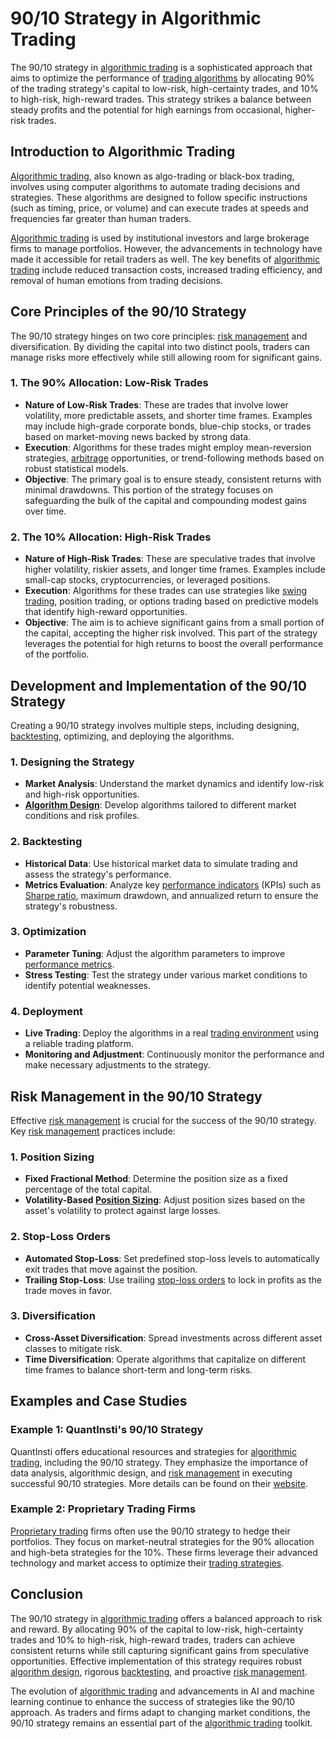 # 90/10 Strategy in Algorithmic Trading

The 90/10 strategy in [algorithmic trading](../a/algorithmic_trading.md) is a sophisticated approach that aims to optimize the performance of [trading algorithms](../t/trading_algorithms.md) by allocating 90% of the trading strategy's capital to low-risk, high-certainty trades, and 10% to high-risk, high-reward trades. This strategy strikes a balance between steady profits and the potential for high earnings from occasional, higher-risk trades.

## Introduction to Algorithmic Trading

[Algorithmic trading](../a/algorithmic_trading.md), also known as algo-trading or black-box trading, involves using computer algorithms to automate trading decisions and strategies. These algorithms are designed to follow specific instructions (such as timing, price, or volume) and can execute trades at speeds and frequencies far greater than human traders.

[Algorithmic trading](../a/algorithmic_trading.md) is used by institutional investors and large brokerage firms to manage portfolios. However, the advancements in technology have made it accessible for retail traders as well. The key benefits of [algorithmic trading](../a/algorithmic_trading.md) include reduced transaction costs, increased trading efficiency, and removal of human emotions from trading decisions.

## Core Principles of the 90/10 Strategy

The 90/10 strategy hinges on two core principles: [risk management](../r/risk_management.md) and diversification. By dividing the capital into two distinct pools, traders can manage risks more effectively while still allowing room for significant gains.

### 1. The 90% Allocation: Low-Risk Trades

- **Nature of Low-Risk Trades**: These are trades that involve lower volatility, more predictable assets, and shorter time frames. Examples may include high-grade corporate bonds, blue-chip stocks, or trades based on market-moving news backed by strong data.
- **Execution**: Algorithms for these trades might employ mean-reversion strategies, [arbitrage](../a/arbitrage.md) opportunities, or trend-following methods based on robust statistical models.
- **Objective**: The primary goal is to ensure steady, consistent returns with minimal drawdowns. This portion of the strategy focuses on safeguarding the bulk of the capital and compounding modest gains over time.

### 2. The 10% Allocation: High-Risk Trades

- **Nature of High-Risk Trades**: These are speculative trades that involve higher volatility, riskier assets, and longer time frames. Examples include small-cap stocks, cryptocurrencies, or leveraged positions.
- **Execution**: Algorithms for these trades can use strategies like [swing trading](../s/swing_trading.md), position trading, or options trading based on predictive models that identify high-reward opportunities.
- **Objective**: The aim is to achieve significant gains from a small portion of the capital, accepting the higher risk involved. This part of the strategy leverages the potential for high returns to boost the overall performance of the portfolio.

## Development and Implementation of the 90/10 Strategy

Creating a 90/10 strategy involves multiple steps, including designing, [backtesting](../b/backtesting.md), optimizing, and deploying the algorithms.

### 1. Designing the Strategy

- **Market Analysis**: Understand the market dynamics and identify low-risk and high-risk opportunities.
- **[Algorithm Design](../a/algorithm_design.md)**: Develop algorithms tailored to different market conditions and risk profiles.

### 2. Backtesting

- **Historical Data**: Use historical market data to simulate trading and assess the strategy's performance.
- **Metrics Evaluation**: Analyze key [performance indicators](../p/performance_indicators.md) (KPIs) such as [Sharpe ratio](../s/sharpe_ratio.md), maximum drawdown, and annualized return to ensure the strategy's robustness.

### 3. Optimization

- **Parameter Tuning**: Adjust the algorithm parameters to improve [performance metrics](../p/performance_metrics.md).
- **Stress Testing**: Test the strategy under various market conditions to identify potential weaknesses.

### 4. Deployment

- **Live Trading**: Deploy the algorithms in a real [trading environment](../t/trading_environment.md) using a reliable trading platform.
- **Monitoring and Adjustment**: Continuously monitor the performance and make necessary adjustments to the strategy.

## Risk Management in the 90/10 Strategy

Effective [risk management](../r/risk_management.md) is crucial for the success of the 90/10 strategy. Key [risk management](../r/risk_management.md) practices include:

### 1. Position Sizing

- **Fixed Fractional Method**: Determine the position size as a fixed percentage of the total capital.
- **Volatility-Based [Position Sizing](../p/position_sizing.md)**: Adjust position sizes based on the asset's volatility to protect against large losses.

### 2. Stop-Loss Orders

- **Automated Stop-Loss**: Set predefined stop-loss levels to automatically exit trades that move against the position.
- **Trailing Stop-Loss**: Use trailing [stop-loss orders](../s/stop-loss_orders.md) to lock in profits as the trade moves in favor.

### 3. Diversification

- **Cross-Asset Diversification**: Spread investments across different asset classes to mitigate risk.
- **Time Diversification**: Operate algorithms that capitalize on different time frames to balance short-term and long-term risks.

## Examples and Case Studies

### Example 1: QuantInsti's 90/10 Strategy

QuantInsti offers educational resources and strategies for [algorithmic trading](../a/algorithmic_trading.md), including the 90/10 strategy. They emphasize the importance of data analysis, algorithmic design, and [risk management](../r/risk_management.md) in executing successful 90/10 strategies. More details can be found on their [website](https://www.quantinsti.com/).

### Example 2: Proprietary Trading Firms

[Proprietary trading](../p/proprietary_trading.md) firms often use the 90/10 strategy to hedge their portfolios. They focus on market-neutral strategies for the 90% allocation and high-beta strategies for the 10%. These firms leverage their advanced technology and market access to optimize their [trading strategies](../t/trading_strategies.md).

## Conclusion

The 90/10 strategy in [algorithmic trading](../a/algorithmic_trading.md) offers a balanced approach to risk and reward. By allocating 90% of the capital to low-risk, high-certainty trades and 10% to high-risk, high-reward trades, traders can achieve consistent returns while still capturing significant gains from speculative opportunities. Effective implementation of this strategy requires robust [algorithm design](../a/algorithm_design.md), rigorous [backtesting](../b/backtesting.md), and proactive [risk management](../r/risk_management.md).

The evolution of [algorithmic trading](../a/algorithmic_trading.md) and advancements in AI and machine learning continue to enhance the success of strategies like the 90/10 approach. As traders and firms adapt to changing market conditions, the 90/10 strategy remains an essential part of the [algorithmic trading](../a/algorithmic_trading.md) toolkit.